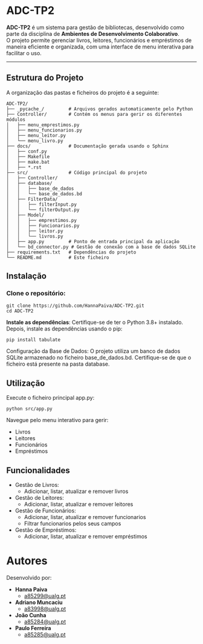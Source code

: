# ADC-TP2

**ADC-TP2** é um sistema para gestão de bibliotecas, desenvolvido como parte da disciplina de **Ambientes de Desenvolvimento Colaborativo**.  
O projeto permite gerenciar livros, leitores, funcionários e empréstimos de maneira eficiente e organizada, com uma interface de menu interativa para facilitar o uso.

---

## Estrutura do Projeto

A organização das pastas e ficheiros do projeto é a seguinte:

```plaintext
ADC-TP2/
├── _pycache_/         # Arquivos gerados automaticamente pelo Python
├── Controller/        # Contém os menus para gerir os diferentes módulos
│   ├── menu_emprestimos.py
│   ├── menu_funcionarios.py
│   ├── menu_leitor.py
│   └── menu_livro.py
├── docs/              # Documentação gerada usando o Sphinx
│   ├── conf.py
│   ├── Makefile
│   ├── make.bat
│   ├── *.rst
├── src/               # Código principal do projeto
│   ├── Controller/
│   ├── database/
│   │   ├── base_de_dados  
│   │   └── base_de_dados.bd
│   ├── FilterData/
│   │   ├── filterInput.py
│   │   └── filterOutput.py
│   ├── Model/
│   │   ├── emprestimos.py
│   │   ├── Funcionarios.py
│   │   ├── leitor.py
│   │   └── livros.py
│   ├── app.py         # Ponto de entrada principal da aplicação
│   └── bd_connector.py # Gestão de conexão com a base de dados SQLite
├── requirements.txt   # Dependências do projeto
└── README.md          # Este ficheiro
```

## Instalação
### Clone o repositório:
```
git clone https://github.com/HannaPaiva/ADC-TP2.git
cd ADC-TP2
```
**Instale as dependências**: Certifique-se de ter o Python 3.8+ instalado. Depois, instale as dependências usando o pip:

```
pip install tabulate
```

Configuração da Base de Dados: O projeto utiliza um banco de dados SQLite armazenado no ficheiro base_de_dados.bd. Certifique-se de que o ficheiro está presente na pasta database.

## Utilização
Execute o ficheiro principal app.py:

```
python src/app.py
```

Navegue pelo menu interativo para gerir:

- Livros
- Leitores
- Funcionários
- Empréstimos


## Funcionalidades
- Gestão de Livros:
  - Adicionar, listar, atualizar e remover livros
- Gestão de Leitores:
  - Adicionar, listar, atualizar e remover leitores
- Gestão de Funcionários:
  - Adicionar, listar, atualizar e remover funcionarios
  - Filtrar funcionarios pelos seus campos
- Gestão de Empréstimos:
  - Adicionar, listar, atualizar e remover empréstimos
 
# Autores

Desenvolvido por:
- **Hanna Paiva**
  - a85299@ualg.pt
- **Adriano Muncaciu**
  - a83998@ualg.pt
- **João Cunha**
  - a85284@ualg.pt
- **Paulo Ferreira**
  - a85285@ualg.pt
